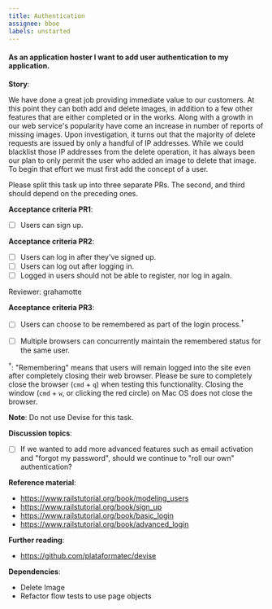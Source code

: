 ```yaml
---
title: Authentication
assignee: bboe
labels: unstarted
---
```


#### As an application hoster I want to add user authentication to my application.

__Story__:

We have done a great job providing immediate value to our customers. At this
point they can both add and delete images, in addition to a few other features
that are either completed or in the works. Along with a growth in our web
service's popularity have come an increase in number of reports of missing
images. Upon investigation, it turns out that the majority of delete requests
are issued by only a handful of IP addresses. While we could blacklist those IP
addresses from the delete operation, it has always been our plan to only permit
the user who added an image to delete that image. To begin that effort we must
first add the concept of a user.

Please split this task up into three separate PRs. The second, and third should
depend on the preceding ones.

__Acceptance criteria PR1__:
- [ ] Users can sign up.

__Acceptance criteria PR2__:
- [ ] Users can log in after they've signed up.
- [ ] Users can log out after logging in.
- [ ] Logged in users should not be able to register, nor log in again.

Reviewer: grahamotte

__Acceptance criteria PR3__:
- [ ] Users can choose to be remembered as part of the login
  process.<sup>†</sup>
- [ ] Multiple browsers can concurrently maintain the remembered status for the
  same user.


<sup>†</sup>: "Remembering" means that users will remain logged into the site
even after completely closing their web browser. Please be sure to completely
close the browser (`cmd` + `q`) when testing this functionality. Closing the
window (`cmd` + `w`, or clicking the red circle) on Mac OS does not close the
browser.

__Note__: Do not use Devise for this task.

__Discussion topics__:
- [ ] If we wanted to add more advanced features such as email activation and
  "forgot my password", should we continue to "roll our own" authentication?

__Reference material__:
- https://www.railstutorial.org/book/modeling_users
- https://www.railstutorial.org/book/sign_up
- https://www.railstutorial.org/book/basic_login
- https://www.railstutorial.org/book/advanced_login

__Further reading__:
- https://github.com/plataformatec/devise

__Dependencies__:
- Delete Image
- Refactor flow tests to use page objects
